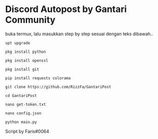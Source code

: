 # Discord Autopost by Gantari Community
buka termux, lalu masukkan step by step sesuai dengan teks dibawah..
```
upt upgrade
```
```
pkg install python
```
```
pkg install openssl
```
```
pkg install git
```
```
pip install requests colorama
```
```
git clone https://github.com/RizzFa/GantariPost
```
```
cd GantariPost
```
```
nano get-token.txt
```
```
nano config.json
```
```
python main.py
```
Script by Faris#0064
